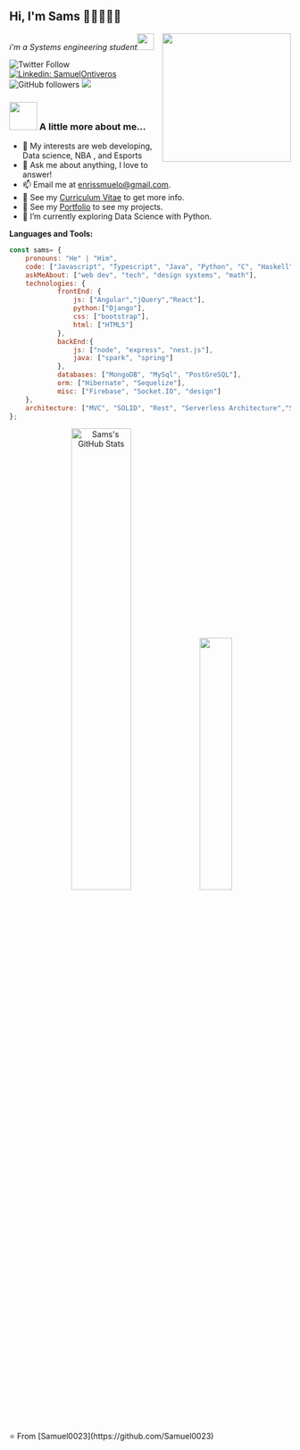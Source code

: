 ## Hi, I'm Sams 👋🏾👨🏽‍💻

<img align='right' src="https://media.giphy.com/media/VFMUIM4v1jpIf2zex7/giphy.gif" width="230">
<p><em>i'm a Systems engineering student<img src="https://media.giphy.com/media/WUlplcMpOCEmTGBtBW/giphy.gif" width="30"> 
</em></p>

![Twitter Follow](https://img.shields.io/twitter/follow/EnriqueVeizaga?label=Follow)
[![Linkedin: SamuelOntiveros](https://img.shields.io/badge/-Samuel-blue?style=flat-square&logo=Linkedin&logoColor=white&link=https://www.linkedin.com/in/samuelOnti/)](https://www.linkedin.com/in/samuelOnti/)
![GitHub followers](https://img.shields.io/github/followers/Samuel0023?label=Follow&style=social)
![](https://visitor-badge.glitch.me/badge?page_id=Samuel0023.Samuel0023)
### <img src="https://media.giphy.com/media/0TtX2qqpxp3pIafzio/giphy.gif" width="50"> A little more about me...  


- 🤔 My interests are web developing, Data science, NBA , and Esports
- 💬 Ask me about anything, I love to answer!
- 📫 Email me at [enrissmuelo@gmail.com](mailto:enrissmuelo@gmail.com).
- 📝 See my [Curriculum Vitae](https://drive.google.com/file/d/18EsmrqZ0aa3nmgef0w6hMnXgfLHxAx-f/view?usp=sharing) to get more info.
- 🔭 See my [Portfolio](https://portfolio-samuel0023.vercel.app) to see my projects.
- 🌱 I’m currently exploring Data Science with Python. 

**Languages and Tools:**  
```javascript
const sams= {
    pronouns: "He" | "Him",
    code: ["Javascript", "Typescript", "Java", "Python", "C", "Haskell"],
    askMeAbout: ["web dev", "tech", "design systems", "math"],
    technologies: {
            frontEnd: {
                js: ["Angular","jQuery","React"],
                python:["Django"],
                css: ["bootstrap"],
                html: ["HTML5"]
            },
            backEnd:{
                js: ["node", "express", "nest.js"],
                java: ["spark", "spring"]
            },
            databases: ["MongoDB", "MySql", "PostGreSQL"],
            orm: ["Hibernate", "Sequelize"],
            misc: ["Firebase", "Socket.IO", "design"]
    },
    architecture: ["MVC", "SOLID", "Rest", "Serverless Architecture","Single Page Aplication"],
};
```
<!--
**Samuel0023/Samuel0023** is a ✨ _special_ ✨ repository because its `README.md` (this file) appears on your GitHub profile.

Here are some ideas to get you started:

- 🔭 I’m currently working on ...
- 🌱 I’m currently learning ...
- 👯 I’m looking to collaborate on ...
- 🤔 I’m looking for help with ...
- 💬 Ask me about ...
- 📫 How to reach me: ...
- 😄 Pronouns: ...
- ⚡ Fun fact: ...
-->

<div align = "center">
    <img width="46%" src="https://github-readme-stats.vercel.app/api?username=Samuel0023&include_all_commits=true&show_icons=true&count_private=true&theme=shades-of-purple&icon_color=fad000" alt="Sams's GitHub Stats">
    <img width="34%"src="https://github-readme-stats.vercel.app/api/top-langs/?username=Samuel0023&layout=compact&langs_count=8&theme=shades-of-purple&icon_color=fad000"/>
</div>
⭐️ From [Samuel0023](https://github.com/Samuel0023)
